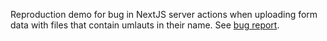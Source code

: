 Reproduction demo for bug in NextJS server actions when uploading form data with files that contain umlauts in their name.
See [bug report]().
